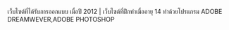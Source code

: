 เว็บไซต์ที่ได้รับการออกแบบ เมื่อปี 2012 | เว็บไซต์ที่ฝึกทำเมื่ออายุ 14 ทำด้วยโปรแกรม ADOBE DREAMWEVER,ADOBE PHOTOSHOP
